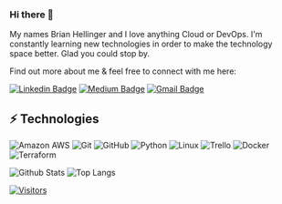 <!-- LUIT GitHub Profile Template -->

<!-- Keep "Hi there" or replace it with a greeting of your own! -->

### Hi there 👋

My names Brian Hellinger and I love anything Cloud or DevOps. I'm constantly learning new technologies in order to make the technology space better. Glad you could stop by.

Find out more about me & feel free to connect with me here:

<!-- Replace the fields below with the information requested. Remember to remove the encapsulating <> characters. For spaces in names, use %20 (e.g. Broadus%20Palmer) -->

[![Linkedin Badge](https://img.shields.io/badge/-Brian%20Hellinger-blue?style=flat-square&logo=Linkedin&logoColor=white&link=www.linkedin.com/in/brian-hellinger01)](www.linkedin.com/in/brian-hellinger01)
[![Medium Badge](https://img.shields.io/badge/Brian%20Hellinger-12100E?style=flat-square&logo=medium&logoColor=white&link=https://medium.com/@bphellinger)](https://medium.com/@bphellinger)
[![Gmail Badge](https://img.shields.io/badge/-bphellinger@gmail.com-c14438?style=flat-square&logo=Gmail&logoColor=white&link=mailto:bphellinger@gmail.com)](mailto:bphellinger@gmail.com)

## ⚡ Technologies

<!-- Check out the Badges folder for more badges -->

![Amazon AWS](https://img.shields.io/badge/Amazon%20AWS-232F3E?style=flat-square&logo=amazon-aws)
![Git](https://img.shields.io/badge/-Git-black?style=flat-square&logo=git)
![GitHub](https://img.shields.io/badge/-GitHub-181717?style=flat-square&logo=github)
![Python](https://img.shields.io/badge/-Python-black?style=flat-square&logo=Python)
![Linux](https://img.shields.io/badge/Linux-FCC624?style=flat-square&logo=linux&logoColor=black)
![Trello](https://img.shields.io/badge/Trello-%23026AA7.svg?style=flat-square&logo=Trello&logoColor=white)
![Docker](https://img.shields.io/badge/docker-%230db7ed.svg?style=for-the-badge&logo=docker&logoColor=white)
![Terraform](https://img.shields.io/badge/terraform-%235835CC.svg?style=for-the-badge&logo=terraform&logoColor=white)

<!-- Replace the fields below with the information requested. Remember to remove the encapsulating <> characters. -->

![Github Stats](https://github-readme-stats.vercel.app/api?username=BrianHellinger1&count_private=true&show_icons=true&include_all_commits=true)
![Top Langs](https://github-readme-stats.vercel.app/api/top-langs/?username=BrianHellinger1&hide=TeX&layout=compact)


[![Visitors](https://api.visitorbadge.io/api/visitors?path=BrianHellinger1%2FBrianHellinger1&label=VISITORS&countColor=%23263759)](https://visitorbadge.io/status?path=BrianHellinger1%2FBrianHellinger1)
